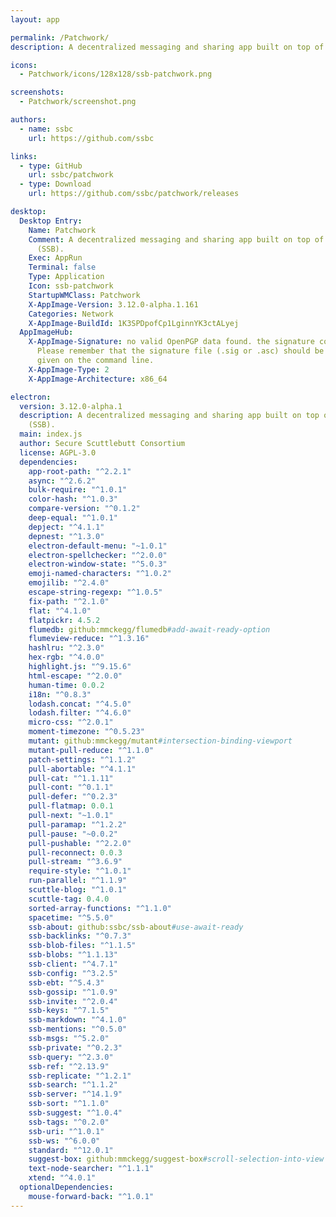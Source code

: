 ```yaml
---
layout: app

permalink: /Patchwork/
description: A decentralized messaging and sharing app built on top of Secure Scuttlebutt (SSB).

icons:
  - Patchwork/icons/128x128/ssb-patchwork.png

screenshots:
  - Patchwork/screenshot.png

authors:
  - name: ssbc
    url: https://github.com/ssbc

links:
  - type: GitHub
    url: ssbc/patchwork
  - type: Download
    url: https://github.com/ssbc/patchwork/releases

desktop:
  Desktop Entry:
    Name: Patchwork
    Comment: A decentralized messaging and sharing app built on top of Secure Scuttlebutt
      (SSB).
    Exec: AppRun
    Terminal: false
    Type: Application
    Icon: ssb-patchwork
    StartupWMClass: Patchwork
    X-AppImage-Version: 3.12.0-alpha.1.161
    Categories: Network
    X-AppImage-BuildId: 1K3SPDpofCp1LginnYK3ctALyej
  AppImageHub:
    X-AppImage-Signature: no valid OpenPGP data found. the signature could not be verified.
      Please remember that the signature file (.sig or .asc) should be the first file
      given on the command line.
    X-AppImage-Type: 2
    X-AppImage-Architecture: x86_64

electron:
  version: 3.12.0-alpha.1
  description: A decentralized messaging and sharing app built on top of Secure Scuttlebutt
    (SSB).
  main: index.js
  author: Secure Scuttlebutt Consortium
  license: AGPL-3.0
  dependencies:
    app-root-path: "^2.2.1"
    async: "^2.6.2"
    bulk-require: "^1.0.1"
    color-hash: "^1.0.3"
    compare-version: "^0.1.2"
    deep-equal: "^1.0.1"
    depject: "^4.1.1"
    depnest: "^1.3.0"
    electron-default-menu: "~1.0.1"
    electron-spellchecker: "^2.0.0"
    electron-window-state: "^5.0.3"
    emoji-named-characters: "^1.0.2"
    emojilib: "^2.4.0"
    escape-string-regexp: "^1.0.5"
    fix-path: "^2.1.0"
    flat: "^4.1.0"
    flatpickr: 4.5.2
    flumedb: github:mmckegg/flumedb#add-await-ready-option
    flumeview-reduce: "^1.3.16"
    hashlru: "^2.3.0"
    hex-rgb: "^4.0.0"
    highlight.js: "^9.15.6"
    html-escape: "^2.0.0"
    human-time: 0.0.2
    i18n: "^0.8.3"
    lodash.concat: "^4.5.0"
    lodash.filter: "^4.6.0"
    micro-css: "^2.0.1"
    moment-timezone: "^0.5.23"
    mutant: github:mmckegg/mutant#intersection-binding-viewport
    mutant-pull-reduce: "^1.1.0"
    patch-settings: "^1.1.2"
    pull-abortable: "^4.1.1"
    pull-cat: "^1.1.11"
    pull-cont: "^0.1.1"
    pull-defer: "^0.2.3"
    pull-flatmap: 0.0.1
    pull-next: "~1.0.1"
    pull-paramap: "^1.2.2"
    pull-pause: "~0.0.2"
    pull-pushable: "^2.2.0"
    pull-reconnect: 0.0.3
    pull-stream: "^3.6.9"
    require-style: "^1.0.1"
    run-parallel: "^1.1.9"
    scuttle-blog: "^1.0.1"
    scuttle-tag: 0.4.0
    sorted-array-functions: "^1.1.0"
    spacetime: "^5.5.0"
    ssb-about: github:ssbc/ssb-about#use-await-ready
    ssb-backlinks: "^0.7.3"
    ssb-blob-files: "^1.1.5"
    ssb-blobs: "^1.1.13"
    ssb-client: "^4.7.1"
    ssb-config: "^3.2.5"
    ssb-ebt: "^5.4.3"
    ssb-gossip: "^1.0.9"
    ssb-invite: "^2.0.4"
    ssb-keys: "^7.1.5"
    ssb-markdown: "^4.1.0"
    ssb-mentions: "^0.5.0"
    ssb-msgs: "^5.2.0"
    ssb-private: "^0.2.3"
    ssb-query: "^2.3.0"
    ssb-ref: "^2.13.9"
    ssb-replicate: "^1.2.1"
    ssb-search: "^1.1.2"
    ssb-server: "^14.1.9"
    ssb-sort: "^1.1.0"
    ssb-suggest: "^1.0.4"
    ssb-tags: "^0.2.0"
    ssb-uri: "^1.0.1"
    ssb-ws: "^6.0.0"
    standard: "^12.0.1"
    suggest-box: github:mmckegg/suggest-box#scroll-selection-into-view
    text-node-searcher: "^1.1.1"
    xtend: "^4.0.1"
  optionalDependencies:
    mouse-forward-back: "^1.0.1"
---
```

